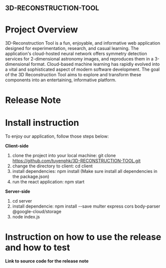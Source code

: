 ## 3D-RECONSTRUCTION-TOOL

# Project Overview
3D-Reconstruction Tool is a fun, enjoyable, and informative web application designed for experimentation, research, and casual learning. 
The application's cloud-hosted neural network offers symmetry detection services for 2-dimensional astronomy images, and reproduces them in a 3-dimensional format.
Cloud-based machine learning has rapidly evolved into a vital and sophisticated aspect of modern software development. The goal of the 3D Reconstruction Tool aims to explore and transform these components into an entertaining, informative platform.


# Release Note


# Install instruction
To enjoy our application, follow those steps below:

<strong>Client-side</Strong>
1. clone the project into your local machine: git clone https://github.com/tuyenphk/3D-RECONSTRUCTION-TOOL.git
2. change the directory to client: cd client
3. install dependencies: npm install (Make sure install all dependencies in the package.json)
4. run the react application: npm start

<strong>Server-side</Strong>
1. cd server
2. install dependencie: npm install --save multer express cors body-parser @google-cloud/storage
3. node index.js

# Instruction on how to use the release and how to test

<strong>Link to source code for the release note</strong>
